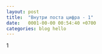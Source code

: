 ```yaml
---
layout: post
title:  "Внутри поста цифра - 1"
date:   0001-00-00 00:54:40 +0700
categories: blog hello
---
```


1
